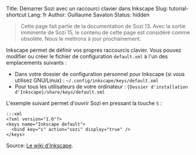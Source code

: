 Title: Démarrer Sozi avec un raccourci clavier dans Inkscape
Slug: tutorial-shortcut
Lang: fr
Author: Guillaume Savaton
Status: hidden

> Cette page fait partie de la documentation de Sozi 13.
> Avec la sortie imminente de Sozi 15, le contenu de cette page
> est considéré comme obsolète.
> Nous le mettrons à jour prochainement.

Inkscape permet de définir vos propres raccourcis clavier.
Vous pouvez modifier ou créer le fichier de configuration `default.xml` à l'un des emplacements suivants :

* Dans votre dossier de configuration personnel pour Inkscape (si vous utilisez GNU/Linux) : `~/.config/inkscape/keys/default.xml`
* Pour tous les utilisateurs de votre ordinateur : `{Dossier d'installation d'Inkscape}/share/keys/default.xml`

L'exemple suivant permet d'ouvrir Sozi en pressant la touche `S` :

    :::xml
    <?xml version="1.0"?>
    <keys name="Inkscape default">
      <bind key="s" action="sozi" display="true" />
    </keys>

Source: [Le wiki d'Inkscape](http://wiki.inkscape.org/wiki/index.php/Customizing_Inkscape).
